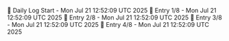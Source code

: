 📅 Daily Log Start - Mon Jul 21 12:52:09 UTC 2025
📌 Entry 1/8 - Mon Jul 21 12:52:09 UTC 2025
📌 Entry 2/8 - Mon Jul 21 12:52:09 UTC 2025
📌 Entry 3/8 - Mon Jul 21 12:52:09 UTC 2025
📌 Entry 4/8 - Mon Jul 21 12:52:09 UTC 2025
